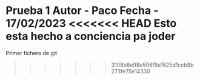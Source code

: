 Prueba 1
Autor - Paco
Fecha - 17/02/2023
<<<<<<< HEAD
Esto esta hecho a conciencia pa joder 
=======
Primer fichero de git 
>>>>>>> 3108b8e98e506f9e1625d1ccb9b273fe75e14330

